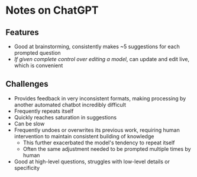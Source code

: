 # Notes on ChatGPT

## Features

- Good at brainstorming, consistently makes ~5 suggestions for each prompted question
- _If given complete control over editing a model_, can update and edit live, which is convenient

## Challenges

- Provides feedback in very inconsistent formats, making processing by another automated chatbot incredibly difficult
- Frequently repeats itself
- Quickly reaches saturation in suggestions
- Can be slow
- Frequently undoes or overwrites its previous work, requiring human intervention to maintain consistent building of knowledge
    - This further exacerbated the model's tendency to repeat itself
    - Often the same adjustment needed to be prompted multiple times by human
- Good at high-level questions, struggles with low-level details or specificity
